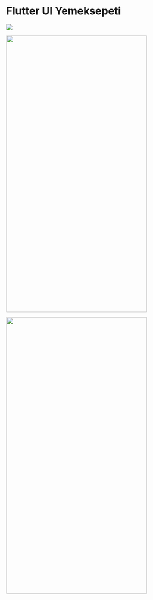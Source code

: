 # Flutter UI Yemeksepeti

![](http://blog.expertsoftwareteam.com/wp-content/uploads/2019/01/flutter12.png)

<p><a href="https://im2.ezgif.com/tmp/ezgif-2-f5d3cd8ec778.gif"><img src="https://im2.ezgif.com/tmp/ezgif-2-f5d3cd8ec778.gif"  width="378" height="742" border="0" /></a></p> <img src="https://imgur.com/lzszmcV"  width="378" height="742">
